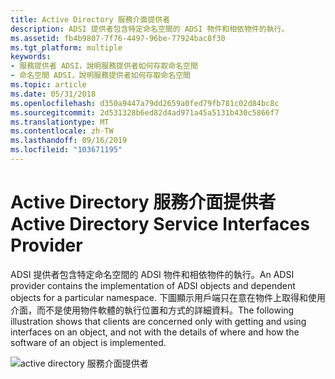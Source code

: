 ```yaml
---
title: Active Directory 服務介面提供者
description: ADSI 提供者包含特定命名空間的 ADSI 物件和相依物件的執行。
ms.assetid: fb4b9807-7f76-4497-96be-77924bac8f30
ms.tgt_platform: multiple
keywords:
- 服務提供者 ADSI，說明服務提供者如何存取命名空間
- 命名空間 ADSI，說明服務提供者如何存取命名空間
ms.topic: article
ms.date: 05/31/2018
ms.openlocfilehash: d350a9447a79dd2659a0fed79fb781c02d84bc8c
ms.sourcegitcommit: 2d531328b6ed82d4ad971a45a5131b430c5866f7
ms.translationtype: MT
ms.contentlocale: zh-TW
ms.lasthandoff: 09/16/2019
ms.locfileid: "103671195"
---
```

# <a name="active-directory-service-interfaces-provider"></a><span data-ttu-id="6e971-105">Active Directory 服務介面提供者</span><span class="sxs-lookup"><span data-stu-id="6e971-105">Active Directory Service Interfaces Provider</span></span>

<span data-ttu-id="6e971-106">ADSI 提供者包含特定命名空間的 ADSI 物件和相依物件的執行。</span><span class="sxs-lookup"><span data-stu-id="6e971-106">An ADSI provider contains the implementation of ADSI objects and dependent objects for a particular namespace.</span></span> <span data-ttu-id="6e971-107">下圖顯示用戶端只在意在物件上取得和使用介面，而不是使用物件軟體的執行位置和方式的詳細資料。</span><span class="sxs-lookup"><span data-stu-id="6e971-107">The following illustration shows that clients are concerned only with getting and using interfaces on an object, and not with the details of where and how the software of an object is implemented.</span></span>

![active directory 服務介面提供者](images/ds2prov.png)

 

 




